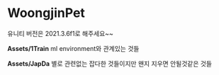# WoongjinPet
유니티 버전은 2021.3.6f1로 해주세요~~

**Assets/1Train**
ml environment와 관계있는 것들

**Assets/JapDa**
별로 관련없는 잡다한 것들이지만 왠지 지우면 안될것같은 것들
